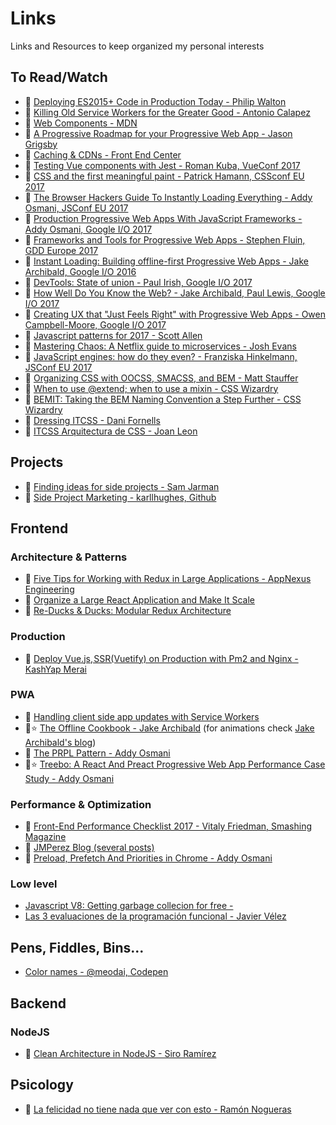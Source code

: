 # Links

Links and Resources to keep organized my personal interests



## To Read/Watch

- 📄 [Deploying ES2015+ Code in Production Today - Philip Walton](https://philipwalton.com/articles/deploying-es2015-code-in-production-today/)
- 📄 [Killing Old Service Workers for the Greater Good - Antonio Calapez](https://blog.hackages.io/migrating-a-service-worker-from-an-old-domain-to-your-new-domain-69236418051c)
- 📄 [Web Components - MDN](https://developer.mozilla.org/en-US/docs/Web/Web_Components)
- 📄 [A Progressive Roadmap for your Progressive Web App - Jason Grigsby](https://cloudfour.com/thinks/a-progressive-roadmap-for-your-progressive-web-app/)
- 🎥 [Caching & CDNs - Front End Center](https://www.youtube.com/watch?v=_QeNLrkPvdI)
- 🎥 [Testing Vue components with Jest - Roman Kuba, VueConf 2017](https://www.youtube.com/watch?v=pqp0PsPBO_0)
- 🎥 [CSS and the first meaningful paint - Patrick Hamann, CSSconf EU 2017](https://www.youtube.com/watch?v=4pQ2byAoIX0)
- 🎥 [The Browser Hackers Guide To Instantly Loading Everything - Addy Osmani, JSConf EU 2017](https://www.youtube.com/watch?v=7vUs5yOuv-o)
- 🎥 [Production Progressive Web Apps With JavaScript Frameworks - Addy Osmani, Google I/O 2017](https://www.youtube.com/watch?v=aCMbSyngXB4)
- 🎥 [Frameworks and Tools for Progressive Web Apps - Stephen Fluin, GDD Europe 2017](https://www.youtube.com/watch?v=zuGE3eFQD9I)
- 🎥 [Instant Loading: Building offline-first Progressive Web Apps - Jake Archibald, Google I/O 2016](https://www.youtube.com/watch?v=cmGr0RszHc8)
- 🎥 [DevTools: State of union - Paul Irish, Google I/O 2017](https://www.youtube.com/watch?v=PjjlwAvV8Jg)
- 🎥 [How Well Do You Know the Web? - Jake Archibald, Paul Lewis, Google I/O 2017](https://www.youtube.com/watch?v=vAgKZoGIvqs)
- 🎥 [Creating UX that "Just Feels Right" with Progressive Web Apps - Owen Campbell-Moore, Google I/O 2017](https://www.youtube.com/watch?v=mmq-KVeO-uU)
- 🎥 [Javascript patterns for 2017 - Scott Allen](https://www.youtube.com/watch?v=hO7mzO83N1Q)
- 🎥 [Mastering Chaos: A Netflix guide to microservices - Josh Evans](https://www.youtube.com/watch?v=CZ3wIuvmHeM)
- 🎥 [JavaScript engines: how do they even? - Franziska Hinkelmann, JSConf EU 2017](https://www.youtube.com/watch?v=p-iiEDtpy6I)
- 🎥 [Organizing CSS with OOCSS, SMACSS, and BEM - Matt Stauffer](https://www.youtube.com/watch?v=IKFq2cSbQ4Q)
- 📄 [When to use @extend; when to use a mixin - CSS Wizardry](https://csswizardry.com/2014/11/when-to-use-extend-when-to-use-a-mixin/)
- 📄 [BEMIT: Taking the BEM Naming Convention a Step Further - CSS Wizardry](https://csswizardry.com/2015/08/bemit-taking-the-bem-naming-convention-a-step-further/)
- 🎥 [Dressing ITCSS - Dani Fornells](https://www.youtube.com/watch?v=2IdI5VUfE48)
- 🎥 [ITCSS Arquitectura de CSS - Joan Leon](https://www.youtube.com/watch?v=P6iPXgXC7HE)

## Projects

- 📄 [Finding ideas for side projects - Sam Jarman](https://dev.to/samjarman/finding-ideas-for-programming-side-projects)
- 📄 [Side Project Marketing  - karllhughes, Github](https://github.com/karllhughes/side-project-marketing/blob/master/marketing-checklist.md)

## Frontend

### Architecture & Patterns

 - 📄 [Five Tips for Working with Redux in Large Applications - AppNexus Engineering](https://techblog.appnexus.com/five-tips-for-working-with-redux-in-large-applications-89452af4fdcb)
 - 📄 [Organize a Large React Application and Make It Scale](https://www.sitepoint.com/organize-large-react-application/)
 - 📄 [Re-Ducks & Ducks: Modular Redux Architecture](https://github.com/alexnm/re-ducks)

### Production

 - 📄 [Deploy Vue.js, SSR(Vuetify) on Production with Pm2 and Nginx - KashYap Merai](https://medium.com/@kamerk22/deploy-vue-js-ssr-vuetify-on-production-with-pm2-and-nginx-ec7b5c0748a3)

### PWA

- 📄 [Handling client side app updates with Service Workers](https://zach.codes/handling-client-side-app-updates-with-service-workers/)
- 📄⭐️ [The Offline Cookbook - Jake Archibald](https://developers.google.com/web/fundamentals/instant-and-offline/offline-cookbook/) (for animations check [Jake Archibald's blog](https://jakearchibald.com/2014/offline-cookbook/))
- 📄 [The PRPL Pattern - Addy Osmani](https://developers.google.com/web/fundamentals/performance/prpl-pattern/)
- 📄⭐️ [Treebo: A React And Preact Progressive Web App Performance Case Study - Addy Osmani](https://medium.com/dev-channel/treebo-a-react-and-preact-progressive-web-app-performance-case-study-5e4f450d5299)

### Performance & Optimization

- 📄 [Front-End Performance Checklist 2017 - Vitaly Friedman, Smashing Magazine](https://www.smashingmagazine.com/2016/12/front-end-performance-checklist-2017-pdf-pages/)
- 📄 [JMPerez Blog (several posts)](https://jmperezperez.com/)
- 📄 [Preload, Prefetch And Priorities in Chrome - Addy Osmani](https://medium.com/reloading/preload-prefetch-and-priorities-in-chrome-776165961bbf)

### Low level

- [Javascript V8: Getting garbage collecion for free - ](https://v8project.blogspot.com.es/2015/08/getting-garbage-collection-for-free.html)
- [Las 3 evaluaciones de la programación funcional - Javier Vélez](http://www.javiervelezreyes.com/las-3-evaluaciones-de-la-programacion-funcional/)


## Pens, Fiddles, Bins...

- [Color names - @meodai, Codepen](https://codepen.io/meodai/full/mEvZRx)

## Backend

### NodeJS

- 📄 [Clean Architecture in NodeJS - Siro Ramírez](https://solidgeargroup.com/clean-architecture-in-nodejs)



## Psicology

- 🎥 [La felicidad no tiene nada que ver con esto - Ramón Nogueras](https://www.youtube.com/watch?v=5XsKHEunOXs&feature=youtu.be)


